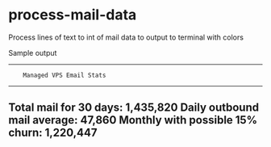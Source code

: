 # process-mail-data
Process lines of text to int of mail data to output to terminal with colors

Sample output

------------------------------------------
        Managed VPS Email Stats
------------------------------------------
Total mail for 30 days:          1,435,820
Daily outbound mail average:        47,860
Monthly with possible 15% churn: 1,220,447
------------------------------------------
